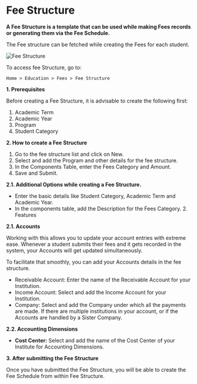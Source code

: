 # Fee Structure

**A Fee Structure is a template that can be used while making Fees records or generating them via the Fee Schedule.**

The Fee structure can be fetched while creating the Fees for each student.

![Fee Structure](../Images/education-fee-structure-2.png)

To access fee Structure, go to:

`Home > Education > Fees > Fee Structure`

**1. Prerequisites**

Before creating a Fee Structure, it is advisable to create the following first:

1. Academic Term
2. Academic Year
3. Program
4. Student Category

**2. How to create a Fee Structure**

1. Go to the fee structure list and click on New.
2. Select and add the Program and other details for the fee structure.
3. In the Components Table, enter the Fees Category and Amount.
4. Save and Submit.

**2.1. Additional Options while creating a Fee Structure.**

- Enter the basic details like Student Category, Academic Term and Academic Year.
- In the components table, add the Description for the Fees Category. 2. Features

**2.1. Accounts**

Working with this allows you to update your account entries with extreme ease. Whenever a student submits their fees and it gets recorded in the system, your Accounts will get updated simultaneously.

To facilitate that smoothly, you can add your Accounts details in the fee structure.

- Receivable Account: Enter the name of the Receivable Account for your Institution.
- Income Account: Select and add the Income Account for your Institution.
- Company: Select and add the Company under which all the payments are made. If there are multiple institutions in your account, or if the Accounts are handled by a Sister Company.

**2.2. Accounting Dimensions**

- **Cost Center:** Select and add the name of the Cost Center of your Institute for Accounting Dimensions.

**3. After submitting the Fee Structure**

Once you have submitted the Fee Structure, you will be able to create the Fee Schedule from within Fee Structure.
